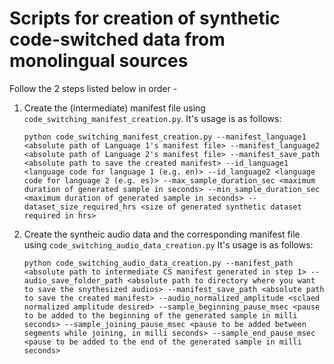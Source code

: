 # Scripts for creation of synthetic code-switched data from monolingual sources
Follow the 2 steps listed below in order - 


1. Create the (intermediate) manifest file using `code_switching_manifest_creation.py`.  It's usage is as follows:

    `python code_switching_manifest_creation.py --manifest_language1 <absolute path of Language 1's manifest file> --manifest_language2 <absolute path of Language 2's manifest file> --manifest_save_path <absolute path to save the created manifest> --id_language1 <language code for language 1 (e.g. en)> --id_language2 <language code for language 2 (e.g. es)> --max_sample_duration_sec <maximum duration of generated sample in seconds> --min_sample_duration_sec <maximum duration of generated sample in seconds> --dataset_size_required_hrs <size of generated synthetic dataset required in hrs>`

2. Create the syntheic audio data and the corresponding manifest file using `code_switching_audio_data_creation.py` It's usage is as follows: 

    `python code_switching_audio_data_creation.py --manifest_path <absolute path to intermediate CS manifest generated in step 1> --audio_save_folder_path <absolute path to directory where you want to save the snythesized audios> --manifest_save_path <absolute path to save the created manifest> --audio_normalized_amplitude <sclaed normalized amplitude desired> --sample_beginning_pause_msec <pause to be added to the beginning of the generated sample in milli seconds> --sample_joining_pause_msec <pause to be added between segments while joining, in milli seconds> --sample_end_pause_msec <pause to be added to the end of the generated sample in milli seconds> `
